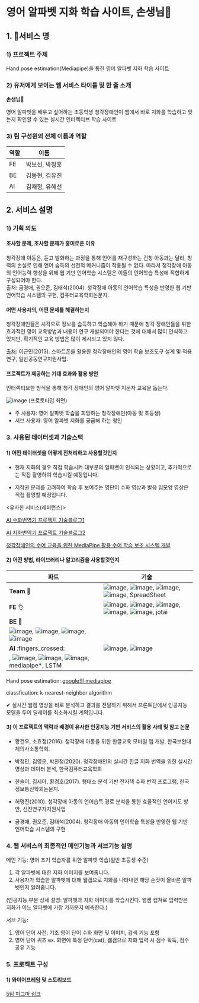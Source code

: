 # 영어 알파벳 지화 학습 사이트, 손생님🤙

## 1. 서비스 명

### 1) 프로젝트 주제

Hand pose estimation(Mediapipe)을 통한 영어 알파벳 지화 학습 사이트

### 2) 유저에게 보이는 웹 서비스 타이틀 및 한 줄 소개

**손생님**🤙

영어 알파벳을 배우고 싶어하는 초등학생 청각장애인이 웹에서 바로 지화를 학습하고 맞는지 확인할 수 있는 실시간 인터렉티브 학습 사이트

### 3) 팀 구성원의 전체 이름과 역할

|역할|이름|
|---|---|
|FE|박보선, 박정훈|
|BE|김동현, 김유진|
|AI|김채정, 유혜선|

## 2. 서비스 설명

### 1) 기획 의도

#### 조사할 문제, 조사할 문제가 흥미로운 이유

청각장애 아동은, 듣고 발화하는 과정을 통해 언어를 재구성하는 건청 아동과는 달리, 
청력의 손실로 인해 언어 습득의 선천적 메커니즘이 작용될 수 없다.
따라서 청각장애 아동의 언어능력 향상을 위해 웹 기반 언어학습 시스템은 
이들의 언어학습 특성에 적합하게 구성되어야 한다.         
출처: 금경애, 권오준, 김태석(2004). 청각장애 아동의 언어학습 특성을 반영한 웹 기반 언어학습 시스템의 구현, 
컴퓨터교육학회논문지.

#### 어떤 사용자의, 어떤 문제를 해결하는지

청각장애인들은 시각으로 정보를 습득하고 학습해야 하기 때문에 
청각 장애인들을 위한 효과적인 영어 교육방법과 내용이 연구 개발되어야 한다는 것에 대해서 
많이 인식하고 있지만, 획기적인 교육 방법은 많이 제시되고 있지 않다.

[출처](https://www.krm.or.kr/krmts/search/detailview/research.html?dbGubun=SD&m201_id=10048480): 이근민(2013). 스마트폰을 활용한 청각장애인의 영어 학습 보조도구 설계 및 적용 연구, 일반공동연구지원사업.

#### 프로젝트가 제공하는 기대 효과와 활용 방안

인터렉티브한 방식을 통해 청각 장애인의 영어 알파벳 지문자 교육을 돕는다.

![image](/uploads/d018f568bd383edfb72f1175471d5a0f/스크린샷_2022-06-04_오후_5.55.20.png)
(프로토타입 화면)

- 주 사용자: 영어 알파벳 학습을 희망하는 청각장애인(아동 및 초등생)
- 서브 사용자: 영어 알파벳 지화를 궁금해 하는 청인

### 3. 사용된 데이터셋과 기술스택

#### 1) 어떤 데이터셋을 어떻게 전처리하고 사용할것인지

- 현재 지화의 경우 직접 학습시켜 대부분의 알파벳이 인식되는 상황이고, 추가적으로는 직접 촬영하여 학습시킬 예정입니다.

- 저작권 문제를 고려하여 학습 후 보여주는 영단어 수화 영상과 발음 입모양 영상은 직접 촬영할 예정입니다.

<유사한 서비스(레퍼런스)>

[AI 수화번역기 프로젝트 기술블로그1](https://eonhwa-theme.tistory.com/45?category=898021)

[AI 지화번역기 프로젝트 기술블로그2](https://developeralice.tistory.com/12)  

[청각장애인의 수어 교육을 위한 MediaPipe 활용 수어 학습 보조 시스템 개발](https://www.koreascience.or.kr/article/JAKO202105254874193.pdf) 


#### 2) 어떤 방법, 라이브러리나 알고리즘을 사용할것인지

|파트|기술|
|---|---|
|**Team**  :love_you_gesture: | ![image](https://img.shields.io/badge/GitLab-330F63?style=for-the-badge&logo=gitlab&logoColor=white), ![image](https://img.shields.io/badge/Notion-000000?style=for-the-badge&logo=notion&logoColor=white), ![image](https://img.shields.io/badge/Discord-5865F2?style=for-the-badge&logo=discord&logoColor=white), ![image](https://img.shields.io/badge/Figma-F24E1E?style=for-the-badge&logo=figma&logoColor=white), SpreadSheet |
|**FE** :ok_hand: | ![image](https://img.shields.io/badge/React-20232A?style=for-the-badge&logo=react&logoColor=61DAFB), ![image](https://img.shields.io/badge/TypeScript-007ACC?style=for-the-badge&logo=typescript&logoColor=white), ![image](https://img.shields.io/badge/styled--components-DB7093?style=for-the-badge&logo=styled-components&logoColor=white), ![image](https://img.shields.io/badge/Node.js-339933?style=for-the-badge&logo=nodedotjs&logoColor=white), ![image](https://img.shields.io/badge/Nginx-009639?style=for-the-badge&logo=nginx&logoColor=white), jotai |
|**BE** :raised_back_of_hand: |
![image](https://img.shields.io/badge/Express.js-000000?style=for-the-badge&logo=express&logoColor=white), ![image](https://img.shields.io/badge/TypeScript-007ACC?style=for-the-badge&logo=typescript&logoColor=white), ![image](https://img.shields.io/badge/Node.js-339933?style=for-the-badge&logo=nodedotjs&logoColor=white), ![image](https://img.shields.io/badge/Docker-2CA5E0?style=for-the-badge&logo=docker&logoColor=white) |
|**AI** :fingers_crossed: | ![image](https://img.shields.io/badge/TensorFlow-FF6F00?style=flat-square&logo=TensorFlow&logoColor=white), ![image](https://img.shields.io/badge/Python-FFD43B?style=for-the-badge&logo=python&logoColor=blue)
, ![image](https://img.shields.io/badge/Flask-000000?style=for-the-badge&logo=flask&logoColor=white), ![image](https://img.shields.io/badge/Docker-2CA5E0?style=for-the-badge&logo=docker&logoColor=white), ![image](https://img.shields.io/badge/Socket.io-010101?&style=for-the-badge&logo=Socket.io&logoColor=white), mediapipe*, LSTM|

   
Hand pose estimation: [google의 mediapipe](https://google.github.io/mediapipe/solutions/hands#python-solution-api)              

classfication: k-nearest-neighbor algorithm

✔︎ 실시간 웹캠 영상을 바로 분석하고 결과를 전달하기 위해서 프론트단에서 인공지능 모델을 두어 딜레이를 최소화시킬 계획입니다.


#### 3) 이 프로젝트의 맥락과 배경이 유사한 인공지능 기반 서비스의 활용 사례 및 참고 논문

- 황건우, 소효정(2016). 청각장애 아동을 위한 한글교육 모바일 앱 개발, 한국보완대체의사소통학회.
- 박정민, 김영운, 박찬정(2020). 청각장애인의 실시간 한글 지화 번역을 위한 실시간 영상과 데이터 분석, 한국컴퓨터교육학회

- 한솔이, 김세아, 황경호(2017). 형태소 분석 기반 전자책 수화 번역 프로그램, 한국정보통신학회논문지.

- 허명진(2010). 청각장애 아동의 언어습득 경로 분석을 통한 효율적인 언어지도 방안, 신진연구자지원사업
- 금경애, 권오준,  김태석(2004). 청각장애 아동의 언어학습 특성을 반영한 웹 기반 언어학습 시스템의 구현

### 4. 웹 서비스의 최종적인 메인기능과 서브기능 설명

메인 기능: 영어 초기 학습자를 위한 알파벳 학습(일반 초등생 수준)

1. 각 알파벳에 대한 지화 이미지를 보여줍니다.
2. 사용자가 학습한 알파벳에 대해 웹캡으로 지화를 나타내면 해당 손짓이 올바른 알파벳인지 알려줍니다.

(인공지능 부분 상세 설명: 알파벳과 지화 이미지를 학습시킨다.
웹캠 캡쳐로 입력받은 지화가 어느 알파벳에 가장 가까운지 예측한다.)

서브 기능: 
1. 영어 단어 사전: 기초 영어 단어 수화 화면 및 이미지, 검색 기능 포함
2. 영어 단어 퀴즈 ex. 화면에 특정 단어(cat), 웹캠으로 지화 입력 시 점수 획득, 점수 공유 기능

### 5. 프로젝트 구성

#### 1) 와이어프레임 및 스토리보드

[5팀 피그마 링크](https://www.figma.com/file/DmshTcF6FuWzM2p4qGlqvS/5%ED%8C%80-%3A-5AI-R?node-id=0%3A1)